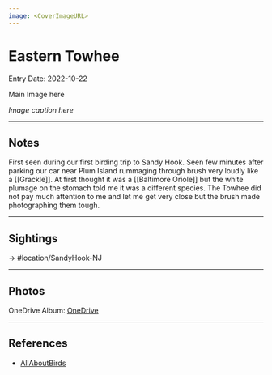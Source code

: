 ```yaml
---
image: <CoverImageURL>
---
```


# Eastern Towhee
Entry Date: 2022-10-22

Main Image here

*Image caption here*

---------------------------------------------------------------
## Notes

First seen during our first birding trip to Sandy Hook. Seen few minutes after parking our car near Plum Island rummaging through brush very loudly like a [[Grackle]]. At first thought it was a [[Baltimore Oriole]] but the white plumage on the stomach told me it was a different species. The Towhee did not pay much attention to me and let me get very close but the brush made photographing them tough.

---------------------------------------------------------------
## Sightings

-> #location/SandyHook-NJ 


---------------------------------------------------------------
## Photos
OneDrive Album: [OneDrive](https://1drv.ms/u/s!AvaIuMdCo_w-hL4nd1A3tmjU6kK-6w?e=AdUpKk)

---------------------------------------------------------------
## References
- [AllAboutBirds](https://www.allaboutbirds.org/guide/Eastern_Towhee/overview)